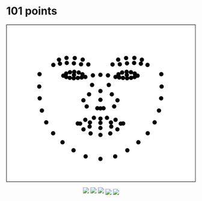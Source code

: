 # 101 points
<p align="middle">
  <img src="./points/101.png" align="center" />

</p>
<p align="middle">
  <img src="./gif/1.gif" width="33%" />
  <img src="./gif/2.gif" width="33%" /> 
  <img src="./gif/b.gif" width="33%" />

  <img src="./gif/4.gif" align="center" />

  <img src="./gif/n.gif" align="center" />
</p>
